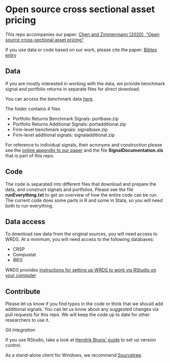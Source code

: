 # Open source cross sectional asset pricing

This repo accompanies our paper:
[Chen and Zimmermann (2020), "Open source cross-sectional asset pricing"](https://papers.ssrn.com/sol3/papers.cfm?abstract_id=3604626)

If you use data or code based on our work, please cite the paper: [Bibtex entry](https://drive.google.com/open?id=1eP-Tuvmcbs5A7073d_9g2wQbvitqfdPz)

## Data

If you are mostly interested in working with the data, we provide benchmark signal and portfolio returns in separate files for direct download. 

You can access the benchmark data [here](https://drive.google.com/open?id=1oeX3PVd5KxKqnQuVuPdRwORrqyt1WnJo).

The folder contains 4 files

- Portfolio Returns Benchmark Signals: portbase.zip
- Portfolio Returns Additional Signals: portadditional.zip
- Firm-level benchmark signals: signalbase.zip
- Firm-level additional signals: signaladditional.zip

For reference to individual signals, their acronyms and construction please see the [online appendix to our paper](https://drive.google.com/open?id=1vXRzjxYucXZV-tgLxM26fvRZ5zKvlBXH) and the file **SignalDocumentation.xls** that is part of this repo.


## Code 

The code is separated into different files that download and prepare the data, and construct signals and portfolios. Please see the file **runEverything.txt** to get an overview of how the entire code can be run. The current code does some parts in R and some in Stata, so you will need both to run everything.


## Data access

To download raw data from the original sources, you will need access to WRDS. At a minimum, you will need access to the following databases:

- CRSP
- Compustat
- IBES

WRDS provides [instructions for setting up WRDS to work via RStudio on your computer](https://wrds-www.wharton.upenn.edu/pages/support/programming-wrds/programming-r/r-from-your-computer/)

## Contribute

Please let us know if you find typos in the code or think that we should add additional signals. You can let us know about any suggested changes via pull requests for this repo. We will keep the code up to date for other researchers to use it.

*Git Integration* 

If you use RStudio, take a look at [Hendrik Bruns' guide](https://www.hendrikbruns.tk/post/using-rstudio-and-git-version-control/) to set up version control.

As a stand-alone client for Windows, we recommend [Sourcetree](https://www.sourcetreeapp.com/).